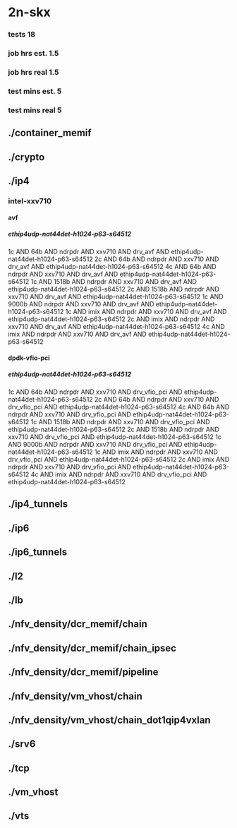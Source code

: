 # 2n-skx
### tests 18
### job hrs est. 1.5
### job hrs real 1.5
### test mins est. 5
### test mins real 5
## ./container_memif
## ./crypto
## ./ip4
### intel-xxv710
#### avf
##### ethip4udp-nat44det-h1024-p63-s64512
1c AND 64b AND ndrpdr AND xxv710 AND drv_avf AND ethip4udp-nat44det-h1024-p63-s64512
2c AND 64b AND ndrpdr AND xxv710 AND drv_avf AND ethip4udp-nat44det-h1024-p63-s64512
4c AND 64b AND ndrpdr AND xxv710 AND drv_avf AND ethip4udp-nat44det-h1024-p63-s64512
1c AND 1518b AND ndrpdr AND xxv710 AND drv_avf AND ethip4udp-nat44det-h1024-p63-s64512
2c AND 1518b AND ndrpdr AND xxv710 AND drv_avf AND ethip4udp-nat44det-h1024-p63-s64512
1c AND 9000b AND ndrpdr AND xxv710 AND drv_avf AND ethip4udp-nat44det-h1024-p63-s64512
1c AND imix AND ndrpdr AND xxv710 AND drv_avf AND ethip4udp-nat44det-h1024-p63-s64512
2c AND imix AND ndrpdr AND xxv710 AND drv_avf AND ethip4udp-nat44det-h1024-p63-s64512
4c AND imix AND ndrpdr AND xxv710 AND drv_avf AND ethip4udp-nat44det-h1024-p63-s64512
#### dpdk-vfio-pci
##### ethip4udp-nat44det-h1024-p63-s64512
1c AND 64b AND ndrpdr AND xxv710 AND drv_vfio_pci AND ethip4udp-nat44det-h1024-p63-s64512
2c AND 64b AND ndrpdr AND xxv710 AND drv_vfio_pci AND ethip4udp-nat44det-h1024-p63-s64512
4c AND 64b AND ndrpdr AND xxv710 AND drv_vfio_pci AND ethip4udp-nat44det-h1024-p63-s64512
1c AND 1518b AND ndrpdr AND xxv710 AND drv_vfio_pci AND ethip4udp-nat44det-h1024-p63-s64512
2c AND 1518b AND ndrpdr AND xxv710 AND drv_vfio_pci AND ethip4udp-nat44det-h1024-p63-s64512
1c AND 9000b AND ndrpdr AND xxv710 AND drv_vfio_pci AND ethip4udp-nat44det-h1024-p63-s64512
1c AND imix AND ndrpdr AND xxv710 AND drv_vfio_pci AND ethip4udp-nat44det-h1024-p63-s64512
2c AND imix AND ndrpdr AND xxv710 AND drv_vfio_pci AND ethip4udp-nat44det-h1024-p63-s64512
4c AND imix AND ndrpdr AND xxv710 AND drv_vfio_pci AND ethip4udp-nat44det-h1024-p63-s64512
## ./ip4_tunnels
## ./ip6
## ./ip6_tunnels
## ./l2
## ./lb
## ./nfv_density/dcr_memif/chain
## ./nfv_density/dcr_memif/chain_ipsec
## ./nfv_density/dcr_memif/pipeline
## ./nfv_density/vm_vhost/chain
## ./nfv_density/vm_vhost/chain_dot1qip4vxlan
## ./srv6
## ./tcp
## ./vm_vhost
## ./vts
